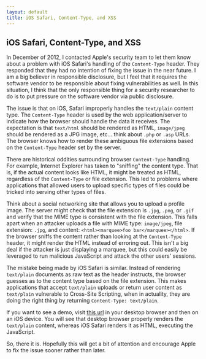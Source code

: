 ```yaml
---
layout: default
title: iOS Safari, Content-Type, and XSS
---
```


## iOS Safari, Content-Type, and XSS

In December of 2012, I contacted Apple's security team to let them know about a problem with iOS Safari's handling of the `Content-Type` header. They responded that they had no intention of fixing the issue in the near future. I am a big believer in responsible disclosure, but I feel that it requires the software vendor to be responsible about fixing vulnerabilities as well. In this situation, I think that the only responsible thing for a security researcher to do is to put pressure on the software vendor via public disclosure.

The issue is that on iOS, Safari improperly handles the `text/plain` content type. The `Content-Type` header is used by the web application/server to indicate how the browser should handle the data it receives. The expectation is that `text/html` should be rendered as HTML, `image/jpeg` should be rendered as a JPG image, etc... think about `.php` or `.asp` URLs. The browser knows how to render these ambiguous file extensions based on the `Content-Type` header set by the server.

There are historical oddities surrounding browser `Content-Type` handling. For example, Internet Explorer has taken to "sniffing" the content type. That is, if the actual content looks like HTML, it might be treated as HTML, regardless of the `Content-Type` or file extension. This led to problems where applications that allowed users to upload specific types of files could be tricked into serving other types of files. 

Think about a social networking site that allows you to upload a profile image. The server might check that the file extension is `.jpg`, `.png`, or `.gif` and verify that the MIME type is consistent with the file extension. This falls apart when an attacker uploads a file with MIME type: `image/jpeg`, file extension: `.jpg`, and content: `<html><marquee>foo bar</marquee></html>`. If the browser sniffs the content rather than looking at the `Content-Type` header, it might render the HTML instead of erroring out. This isn't a big deal if the attacker is just displaying a marquee, but this could easily be leveraged to run malicious JavaScript and attack the other users' sessions.

The mistake being made by iOS Safari is similar. Instead of rendering `text/plain` documents as raw text as the header instructs, the browser guesses as to the content type based on the file extension. This makes applications that accept `text/plain` uploads or return user content as `text/plain` vulnerable to Cross-Site Scripting, when in actuality, they are doing the right thing by returning `Content-Type: text/plain`.

If you want to see a demo, visit [this url](http://23.20.186.85/something.html) in your desktop browser and then on an iOS device. You will see that desktop browser properly renders the `text/plain` content, whereas iOS Safari renders it as HTML, executing the JavaScript.

So, there it is. Hopefully this will get a bit of attention and encourage Apple to fix the issue sooner rather than later. 